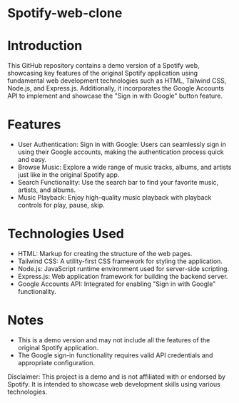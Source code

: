 # Spotify-web-clone

# Introduction
This GitHub repository contains a demo version of a Spotify web, showcasing key features of the original Spotify application using fundamental web development technologies such as HTML, Tailwind CSS, Node.js, and Express.js. Additionally, it incorporates the Google Accounts API to implement and showcase the "Sign in with Google" button feature.

# Features
- User Authentication:
    Sign in with Google: Users can seamlessly sign in using their Google accounts, making the authentication process quick and easy.
- Browse Music:
    Explore a wide range of music tracks, albums, and artists just like in the original Spotify app.
- Search Functionality:
    Use the search bar to find your favorite music, artists, and albums.
- Music Playback:
    Enjoy high-quality music playback with playback controls for play, pause, skip.

# Technologies Used
 - HTML: Markup for creating the structure of the web pages.
 - Tailwind CSS: A utility-first CSS framework for styling the application.
 - Node.js: JavaScript runtime environment used for server-side scripting.
 - Express.js: Web application framework for building the backend server.
 - Google Accounts API: Integrated for enabling "Sign in with Google" functionality.

 # Notes
   - This is a demo version and may not include all the features of the original Spotify application.
   - The Google sign-in functionality requires valid API credentials and appropriate configuration.


Disclaimer: This project is a demo and is not affiliated with or endorsed by Spotify. It is intended to showcase web development skills using various technologies.
